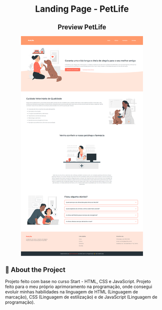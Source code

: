 <h1 align="center" style="font-weight: bold;">Landing Page - PetLife</h1>

<h2 align="center"> Preview PetLife</h2>

<p align="center">
    <img src="/images/landing-page.png" alt="Page Layout" width="400px">
</p>

<h2>📌 About the Project</h2>

<p> Projeto feito com base no curso Start - HTML, CSS e JavaScript. Projeto feito para o meu próprio aprimoramento na programação, onde consegui evoluir minhas habilidades na linguagem de HTML (Linguagem de marcação), CSS (Linguagem de estilização) e de JavaScript (Linguagem de programação). </p>
